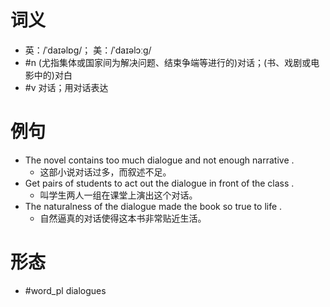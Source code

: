 # 词义
- 英：/ˈdaɪəlɒɡ/； 美：/ˈdaɪəlɔːɡ/
- #n (尤指集体或国家间为解决问题、结束争端等进行的)对话；(书、戏剧或电影中的)对白
- #v 对话；用对话表达
# 例句
- The novel contains too much dialogue and not enough narrative .
	- 这部小说对话过多，而叙述不足。
- Get pairs of students to act out the dialogue in front of the class .
	- 叫学生两人一组在课堂上演出这个对话。
- The naturalness of the dialogue made the book so true to life .
	- 自然逼真的对话使得这本书非常贴近生活。
# 形态
- #word_pl dialogues
